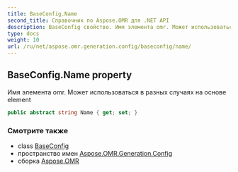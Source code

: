 ```yaml
---
title: BaseConfig.Name
second_title: Справочник по Aspose.OMR для .NET API
description: BaseConfig свойство. Имя элемента omr. Может использоваться в разных случаях на основе element
type: docs
weight: 10
url: /ru/net/aspose.omr.generation.config/baseconfig/name/
---
```

## BaseConfig.Name property

Имя элемента omr. Может использоваться в разных случаях на основе element

```csharp
public abstract string Name { get; set; }
```

### Смотрите также

* class [BaseConfig](../)
* пространство имен [Aspose.OMR.Generation.Config](../../baseconfig/)
* сборка [Aspose.OMR](../../../)


